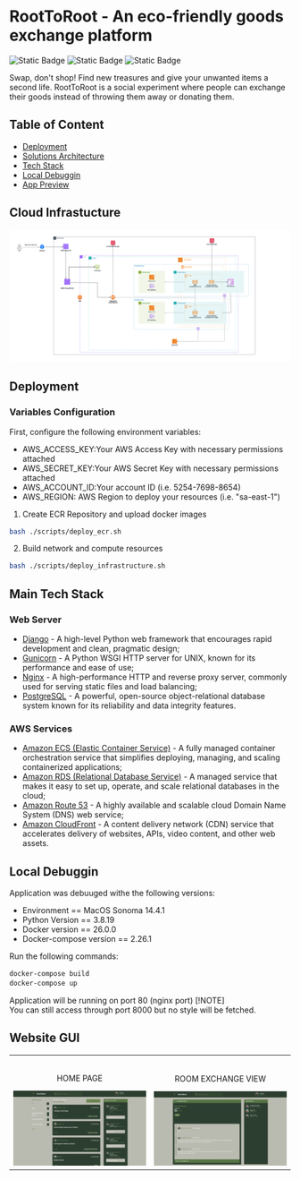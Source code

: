 # RootToRoot - An eco-friendly goods exchange platform
![Static Badge](https://img.shields.io/badge/django-%23092E20?style=for-the-badge&logo=django&labelColor=gray)
![Static Badge](https://img.shields.io/badge/postgresql%20-%20%234169E1?style=for-the-badge&logo=postgresql&labelColor=white)
![Static Badge](https://img.shields.io/badge/amazonecs%20-%20%23FF9900?style=for-the-badge&logo=amazonecs&labelColor=white)



Swap, don't shop! Find new treasures and give your unwanted items a second life. RootToRoot is a social experiment where people can exchange their goods instead of throwing them away or donating them.

## Table of Content

- [Deployment](#Deployment)
- [Solutions Architecture](#SolutionsArchitecture)
- [Tech Stack](#TechStack)
- [Local Debuggin](#local-debugging)
- [App Preview](#AppPreview)

## Cloud Infrastucture
<img src="./.assets/imgs/infrastructure-architecture.png"/>

## Deployment

### Variables Configuration 
First, configure the following environment variables:

- AWS_ACCESS_KEY:Your AWS Access Key with necessary permissions attached
- AWS_SECRET_KEY:Your AWS Secret Key with necessary permissions attached
- AWS_ACCOUNT_ID:Your account ID (i.e. 5254-7698-8654)
- AWS_REGION: AWS Region to deploy your resources (i.e. "sa-east-1")


1. Create ECR Repository and upload docker images 
``` bash 
bash ./scripts/deploy_ecr.sh
```

2. Build network and compute resources
``` bash 
bash ./scripts/deploy_infrastructure.sh
```

## Main Tech Stack

### Web Server

- [Django](https://www.djangoproject.com/) - A high-level Python web framework that encourages rapid development and clean, pragmatic design;
- [Gunicorn](https://gunicorn.org/) - A Python WSGI HTTP server for UNIX, known for its performance and ease of use;
- [Nginx](https://www.nginx.com/) - A high-performance HTTP and reverse proxy server, commonly used for serving static files and load balancing;
- [PostgreSQL](https://www.postgresql.org/) - A powerful, open-source object-relational database system known for its reliability and data integrity features.

### AWS Services

- [Amazon ECS (Elastic Container Service)](https://aws.amazon.com/ecs/) - A fully managed container orchestration service that simplifies deploying, managing, and scaling containerized applications;
- [Amazon RDS (Relational Database Service)](https://aws.amazon.com/rds/) - A managed service that makes it easy to set up, operate, and scale relational databases in the cloud;
- [Amazon Route 53](https://aws.amazon.com/route53/) - A highly available and scalable cloud Domain Name System (DNS) web service;
- [Amazon CloudFront](https://aws.amazon.com/cloudfront/) - A content delivery network (CDN) service that accelerates delivery of websites, APIs, video content, and other web assets.


## Local Debuggin 
Application was debuuged withe the following versions: 
- Environment == MacOS Sonoma 14.4.1
- Python Version == 3.8.19 
- Docker version == 26.0.0 
- Docker-compose version == 2.26.1 

Run the following commands: 
```bash 
docker-compose build 
docker-compose up
```

Application will be running on port 80 (nginx port)
[!NOTE]  
You can still access through port 8000 but no style will be fetched.

## Website GUI

<table width="100%"> 
<tr>
<td width="50%">      
&nbsp; 
<br>
<p align="center">
  HOME PAGE
</p>
<img src="/.assets/imgs/home-page.png">
</td> 
<td width="50%">
<br>
<p align="center">
  ROOM EXCHANGE VIEW
</p>
<img src="./.assets/imgs/exchange-room.png">  
</td>
</table>

























